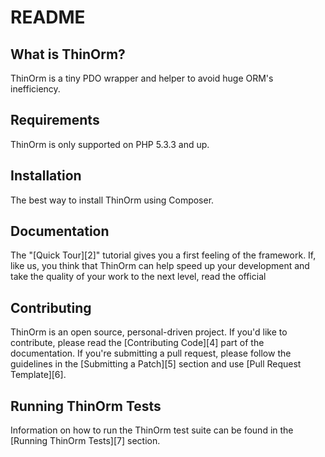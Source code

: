 README
======

What is ThinOrm?
-----------------

ThinOrm is a tiny PDO wrapper and helper to avoid huge ORM's inefficiency.

Requirements
------------

ThinOrm is only supported on PHP 5.3.3 and up.

Installation
------------

The best way to install ThinOrm using Composer.

Documentation
-------------

The "[Quick Tour][2]" tutorial gives you a first feeling of the framework. If,
like us, you think that ThinOrm can help speed up your development and take
the quality of your work to the next level, read the official

Contributing
------------

ThinOrm is an open source, personal-driven project. If you'd like to contribute,
please read the [Contributing Code][4] part of the documentation. If you're submitting
a pull request, please follow the guidelines in the [Submitting a Patch][5] section
and use [Pull Request Template][6].

Running ThinOrm Tests
----------------------

Information on how to run the ThinOrm test suite can be found in the
[Running ThinOrm Tests][7] section.